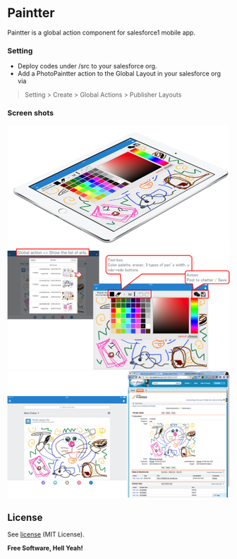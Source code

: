 # Paintter

Paintter is a global action component for salesforce1 mobile app.

### Setting
  - Deploy codes under /src to your salesforce org.
  - Add a PhotoPaintter action to the Global Layout in your salesforce org via
>Setting > Create > Global Actions > Publisher Layouts


### Screen shots
![image1](/images/image1.png)
![image2](/images/image2.png)
![image3](/images/image3.png)

License
----
See [license] (MIT License).

**Free Software, Hell Yeah!**

[license]: https://github.com/kazu-200WR/PhotoPaintter/LICENSE
